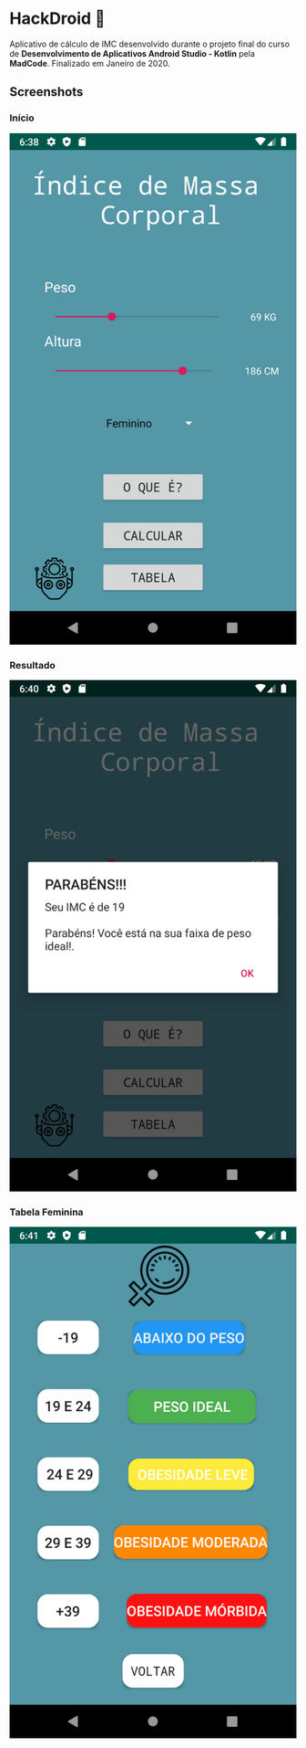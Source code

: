 # HackDroid 🤖

Aplicativo de cálculo de IMC desenvolvido durante o projeto final do curso de **Desenvolvimento de Aplicativos Android Studio - Kotlin** pela **MadCode**. Finalizado em Janeiro de 2020.

## Screenshots

### Início
![Início](https://raw.githubusercontent.com/laisbasso/HackDroid/main/img/inicio.png)

### Resultado
![Resultado](https://raw.githubusercontent.com/laisbasso/HackDroid/main/img/resultado.png)

### Tabela Feminina
![Tabela Feminina](https://raw.githubusercontent.com/laisbasso/HackDroid/main/img/tabela-fem.png)
